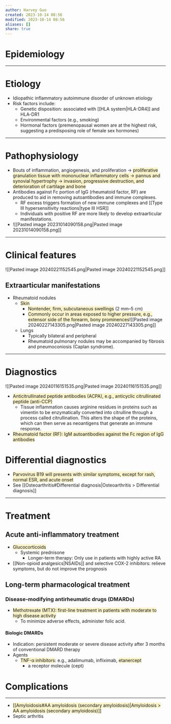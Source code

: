 ```yaml
---
author: Harvey Guo
created: 2023-10-14 08:56
modified: 2023-10-14 08:56
aliases: []
share: true
---
```

# Epidemiology


---
# Etiology
- Idiopathic inflammatory autoimmune disorder of unknown etiology
- Risk factors include:
	- Genetic disposition: associated with [[HLA system|HLA-DR4]] and HLA-DR1
	- Environmental factors (e.g., smoking)
	- Hormonal factors (premenopausal women are at the highest risk, suggesting a predisposing role of female sex hormones)

---
# Pathophysiology
- Bouts of inflammation, angiogenesis, and proliferation → <span style="background:rgba(240, 200, 0, 0.2)">proliferative granulation tissue with mononuclear inflammatory cells → pannus and synovial hypertrophy → invasion, progressive destruction, and deterioration of cartilage and bone</span>
- Antibodies against Fc portion of IgG (rheumatoid factor, RF) are produced to aid in removing autoantibodies and immune complexes.
	- RF excess triggers formation of new immune complexes and [[Type III hypersensitivity reactions|type III HSR]]
	- Individuals with positive RF are more likely to develop extraarticular manifestations.
- ![[Pasted image 20231014090158.png|Pasted image 20231014090158.png]]

---
# Clinical features
![[Pasted image 20240221152545.png|Pasted image 20240221152545.png]]
## Extraarticular manifestations
- Rheumatoid nodules
	- <span style="background:rgba(240, 200, 0, 0.2)">Skin</span>
		- <span style="background:rgba(240, 200, 0, 0.2)">Nontender, firm, subcutaneous swellings</span> (2 mm–5 cm) 
		- <span style="background:rgba(240, 200, 0, 0.2)">Commonly occur in areas exposed to higher pressure, e.g., extensor side of the forearm, bony prominences</span>![[Pasted image 20240227143305.png|Pasted image 20240227143305.png]]
	- Lungs
		- Typically bilateral and peripheral
		- Rheumatoid pulmonary nodules may be accompanied by fibrosis and pneumoconiosis (Caplan syndrome).


---
# Diagnostics
![[Pasted image 20240116151535.png|Pasted image 20240116151535.png]]
- <span style="background:rgba(240, 200, 0, 0.2)">Anticitrullinated peptide antibodies (ACPA), e.g., anticyclic citrullinated peptide (anti-CCP) </span>
	- Tissue inflammation causes arginine residues in proteins such as vimentin to be enzymatically converted into citrulline through a process called citrullination.  This alters the shape of the proteins, which can then serve as neoantigens that generate an immune response.
- <span style="background:rgba(240, 200, 0, 0.2)">Rheumatoid factor (RF): IgM autoantibodies against the Fc region of IgG antibodies</span>
# Differential diagnostics
- <span style="background:rgba(240, 200, 0, 0.2)">Parvovirus B19 will presents with similar symptoms, except for rash, normal ESR, and acute onset</span>
- See [[Osteoarthritis#Differential diagnosis|Osteoarthritis > Differential diagnosis]]

---
# Treatment
## Acute anti-inflammatory treatment
- <span style="background:rgba(240, 200, 0, 0.2)">Glucocorticoids</span>
	- Systemic prednisone
		- Longer-term therapy: Only use in patients with highly active RA
- [[Non-opioid analgesics|NSAIDs]] and selective COX-2 inhibitors: relieve symptoms, but do not improve the prognosis
## Long-term pharmacological treatment
### Disease-modifying antirheumatic drugs (DMARDs)
- <span style="background:rgba(240, 200, 0, 0.2)">Methotrexate (MTX): first-line treatment in patients with moderate to high disease activity</span>
	- To minimize adverse effects, administer folic acid.
#### Biologic DMARDs
- Indication: persistent moderate or severe disease activity after 3 months of conventional DMARD therapy 
- Agents
	- <span style="background:rgba(240, 200, 0, 0.2)">TNF-α inhibitors</span>: e.g., adalimumab, infliximab, <span style="background:rgba(240, 200, 0, 0.2)">etanercept</span>
		- a receptor molecule (cept)

# Complications
---
- <span style="background:rgba(240, 200, 0, 0.2)">[[Amyloidosis#AA amyloidosis (secondary amyloidosis)|Amyloidosis > AA amyloidosis (secondary amyloidosis)]]</span>
- Septic arthritis
